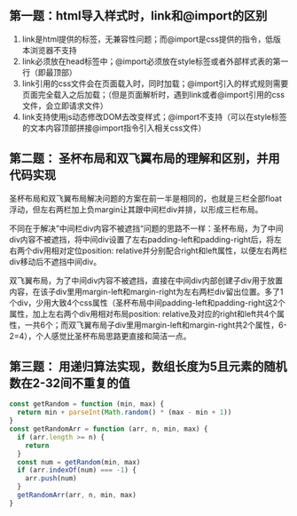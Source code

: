 ## 第一题：html导入样式时，link和@import的区别

1. link是html提供的标签，无兼容性问题；而@import是css提供的指令，低版本浏览器不支持
2. link必须放在head标签中；@import必须放在style标签或者外部样式表的第一行（即最顶部）
3. link引用的css文件会在页面载入时，同时加载；@import引入的样式规则需要页面完全载入之后加载；（但是页面解析时，遇到link或者@import引用的css文件，会立即请求文件）
4. link支持使用js动态修改DOM去改变样式；@import不支持（可以在style标签的文本内容顶部拼接@import指令引入相关css文件）

## 第二题： 圣杯布局和双飞翼布局的理解和区别，并用代码实现

圣杯布局和双飞翼布局解决问题的方案在前一半是相同的，也就是三栏全部float浮动，但左右两栏加上负margin让其跟中间栏div并排，以形成三栏布局。

不同在于解决”中间栏div内容不被遮挡“问题的思路不一样：圣杯布局，为了中间div内容不被遮挡，将中间div设置了左右padding-left和padding-right后，将左右两个div用相对定位position: relative并分别配合right和left属性，以便左右两栏div移动后不遮挡中间div。

双飞翼布局，为了中间div内容不被遮挡，直接在中间div内部创建子div用于放置内容，在该子div里用margin-left和margin-right为左右两栏div留出位置。多了1个div，少用大致4个css属性（圣杯布局中间padding-left和padding-right这2个属性，加上左右两个div用相对布局position: relative及对应的right和left共4个属性，一共6个；而双飞翼布局子div里用margin-left和margin-right共2个属性，6-2=4），个人感觉比圣杯布局思路更直接和简洁一点。

## 第三题： 用递归算法实现，数组长度为5且元素的随机数在2-32间不重复的值

```js
const getRandom = function (min, max) {
  return min + parseInt(Math.random() * (max - min + 1))
}
const getRandomArr = function (arr, n, min, max) {
  if (arr.length >= n) {
    return
  } 
  const num = getRandom(min, max)
  if (arr.indexOf(num) === -1) {
    arr.push(num)
  } 
  getRandomArr(arr, n, min, max)
}
```